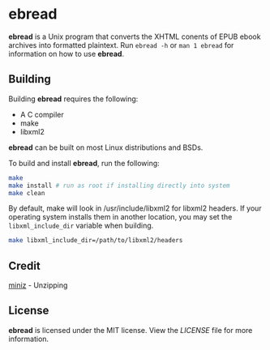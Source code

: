 # ebread
**ebread** is a Unix program that converts the XHTML conents of EPUB ebook
archives into formatted plaintext. Run `ebread -h` or `man 1 ebread` for
information on how to use **ebread**.

## Building
Building **ebread** requires the following:
* A C compiler
* make
* libxml2

**ebread** can be built on most Linux distributions and BSDs.

To build and install **ebread**, run the following:
```bash
make
make install # run as root if installing directly into system
make clean
```
By default, make will look in /usr/include/libxml2 for libxml2 headers. If your
operating system installs them in another location, you may set the
`libxml_include_dir` variable when building.
```bash
make libxml_include_dir=/path/to/libxml2/headers
```

## Credit
[miniz](https://github.com/richgel999/miniz) - Unzipping

## License
**ebread** is licensed under the MIT license. View the *LICENSE* file for more
information.
